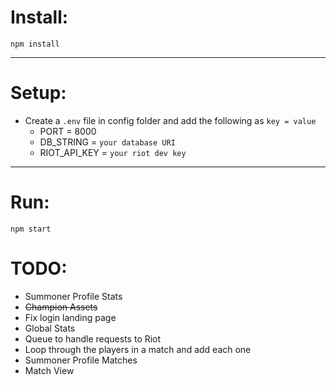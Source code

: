 # Install:

`npm install`

---

# Setup:

- Create a `.env` file in config folder and add the following as `key = value`
  - PORT = 8000
  - DB_STRING = `your database URI`
  - RIOT_API_KEY = `your riot dev key`

---

# Run:


`npm start`


# TODO:
- Summoner Profile Stats
- ~~Champion Assets~~
- Fix login landing page
- Global Stats
- Queue to handle requests to Riot
- Loop through the players in a match and add each one
- Summoner Profile Matches
- Match View